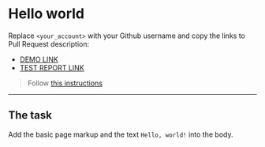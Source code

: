 # Hello world
Replace `<your_account>` with your Github username and copy the links to Pull Request description:
- [DEMO LINK](https://Ilya-Osoben.github.io/layout_hello-world/)
- [TEST REPORT LINK](https://ilya-osoben.github.io/layout_hello-world/report/html_report/)

> Follow [this instructions](https://mate-academy.github.io/layout_task-guideline/#how-to-solve-the-layout-tasks-on-github)
___

## The task 
Add the basic page markup and the text `Hello, world!` into the body.
